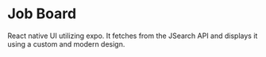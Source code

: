 # Job Board

React native UI utilizing expo. It fetches from the JSearch API and displays it using a custom and modern design.
